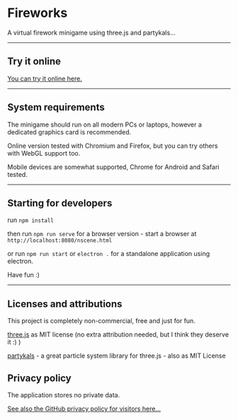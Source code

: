 # Fireworks

A virtual firework minigame using three.js and partykals...

---

## Try it online

[You can try it online here.](https://goeroeg.github.io/vfireworks/fireworks.html)

---

## System requirements

The minigame should run on all modern PCs or laptops, however a dedicated graphics card is recommended.

Online version tested with Chromium and Firefox, but you can try others with WebGL support too.

Mobile devices are somewhat supported, Chrome for Android and Safari tested.

---

## Starting for developers

run ```npm install```

then run ```npm run serve``` for a browser version - start a browser at ```http://localhost:8080/nscene.html```

or run ```npm run start``` or ```electron .``` for a standalone application using electron.

Have fun :)

---

## Licenses and attributions

This project is completely non-commercial, free and just for fun.

[three.js](https://threejs.org/) as MIT license (no extra attribution needed, but I think they deserve it :) )

[partykals](https://github.com/RonenNess/partykals) - a great particle system library for three.js - also as MIT License

## Privacy policy

The application stores no private data.

[See also the GitHub privacy policy for visitors here...](https://help.github.com/en/github/site-policy/github-privacy-statement#github-pages)
